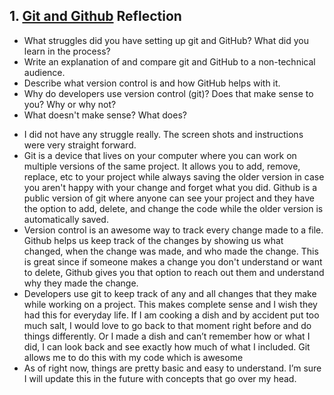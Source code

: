 ## 1. [Git and Github](1_get_started/readme.md) Reflection

* What struggles did you have setting up git and GitHub? What did you learn in the process?
* Write an explanation of and compare git and GitHub to a non-technical audience. 
* Describe what version control is and how GitHub helps with it.
* Why do developers use version control (git)? Does that make sense to you? Why or why not?
* What doesn't make sense? What does?

<!-- Add your reflection here. Remove the comment markers -->
- I did not have any struggle really. The screen shots and instructions were very straight forward.
- Git is a device that lives on your computer where you can work on multiple versions of the same project. It allows you to add, remove, replace, etc to your project while always saving the older version in case you aren't happy with your change and forget what you did. Github is a public version of git where anyone can see your project and they have the option to add, delete, and change the code while the older version is automatically saved. 
- Version control is an awesome way to track every change made to a file. Github helps us keep track of the changes by showing us what changed, when the change was made, and who made the change. This is great since if someone makes a change you don't understand or want to delete, Github gives you that option to reach out them and understand why they made the change.
- Developers use git to keep track of any and all changes that they make while working on a project. This makes complete sense and I wish they had this for everyday life. If I am cooking a dish and by accident put too much salt, I would love to go back to that moment right before and do things differently. Or I made a dish and can’t remember how or what I did, I can look back and see exactly how much of what I included. Git allows me to do this with my code which is awesome
- As of right now, things are pretty basic and easy to understand. I’m sure I will update this in the future with concepts that go over my head. 
